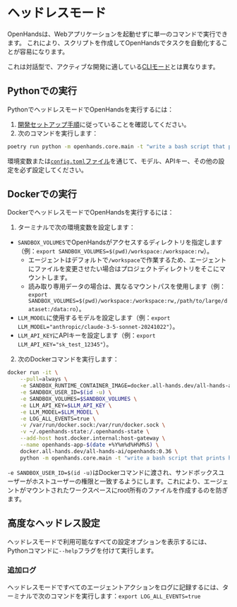 # ヘッドレスモード

OpenHandsは、Webアプリケーションを起動せずに単一のコマンドで実行できます。
これにより、スクリプトを作成してOpenHandsでタスクを自動化することが容易になります。

これは対話型で、アクティブな開発に適している[CLIモード](cli-mode)とは異なります。

## Pythonでの実行

PythonでヘッドレスモードでOpenHandsを実行するには：
1. [開発セットアップ手順](https://github.com/All-Hands-AI/OpenHands/blob/main/Development.md)に従っていることを確認してください。
2. 次のコマンドを実行します：
```bash
poetry run python -m openhands.core.main -t "write a bash script that prints hi"
```

環境変数または[`config.toml`ファイル](https://github.com/All-Hands-AI/OpenHands/blob/main/config.template.toml)を通じて、モデル、APIキー、その他の設定を必ず設定してください。

## Dockerでの実行

DockerでヘッドレスモードでOpenHandsを実行するには：

1. ターミナルで次の環境変数を設定します：

- `SANDBOX_VOLUMES`でOpenHandsがアクセスするディレクトリを指定します（例：`export SANDBOX_VOLUMES=$(pwd)/workspace:/workspace:rw`）。
  - エージェントはデフォルトで`/workspace`で作業するため、エージェントにファイルを変更させたい場合はプロジェクトディレクトリをそこにマウントします。
  - 読み取り専用データの場合は、異なるマウントパスを使用します（例：`export SANDBOX_VOLUMES=$(pwd)/workspace:/workspace:rw,/path/to/large/dataset:/data:ro`）。
- `LLM_MODEL`に使用するモデルを設定します（例：`export LLM_MODEL="anthropic/claude-3-5-sonnet-20241022"`）。
- `LLM_API_KEY`にAPIキーを設定します（例：`export LLM_API_KEY="sk_test_12345"`）。

2. 次のDockerコマンドを実行します：

```bash
docker run -it \
    --pull=always \
    -e SANDBOX_RUNTIME_CONTAINER_IMAGE=docker.all-hands.dev/all-hands-ai/runtime:0.36-nikolaik \
    -e SANDBOX_USER_ID=$(id -u) \
    -e SANDBOX_VOLUMES=$SANDBOX_VOLUMES \
    -e LLM_API_KEY=$LLM_API_KEY \
    -e LLM_MODEL=$LLM_MODEL \
    -e LOG_ALL_EVENTS=true \
    -v /var/run/docker.sock:/var/run/docker.sock \
    -v ~/.openhands-state:/.openhands-state \
    --add-host host.docker.internal:host-gateway \
    --name openhands-app-$(date +%Y%m%d%H%M%S) \
    docker.all-hands.dev/all-hands-ai/openhands:0.36 \
    python -m openhands.core.main -t "write a bash script that prints hi"
```

`-e SANDBOX_USER_ID=$(id -u)`はDockerコマンドに渡され、サンドボックスユーザーがホストユーザーの権限と一致するようにします。これにより、エージェントがマウントされたワークスペースにroot所有のファイルを作成するのを防ぎます。

## 高度なヘッドレス設定

ヘッドレスモードで利用可能なすべての設定オプションを表示するには、Pythonコマンドに`--help`フラグを付けて実行します。

### 追加ログ

ヘッドレスモードですべてのエージェントアクションをログに記録するには、ターミナルで次のコマンドを実行します：`export LOG_ALL_EVENTS=true`